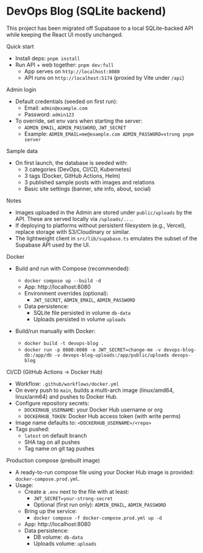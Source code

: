 # DevOps Blog (SQLite backend)

This project has been migrated off Supabase to a local SQLite-backed API while keeping the React UI mostly unchanged.

Quick start

- Install deps: `pnpm install`
- Run API + web together: `pnpm dev:full`
  - App serves on `http://localhost:8080`
  - API runs on `http://localhost:5174` (proxied by Vite under `/api`)

Admin login

- Default credentials (seeded on first run):
  - Email: `admin@example.com`
  - Password: `admin123`
- To override, set env vars when starting the server:
  - `ADMIN_EMAIL`, `ADMIN_PASSWORD`, `JWT_SECRET`
  - Example: `ADMIN_EMAIL=me@example.com ADMIN_PASSWORD=strong pnpm server`

Sample data

- On first launch, the database is seeded with:
  - 3 categories (DevOps, CI/CD, Kubernetes)
  - 3 tags (Docker, GitHub Actions, Helm)
  - 3 published sample posts with images and relations
  - Basic site settings (banner, site info, about, social)

Notes

- Images uploaded in the Admin are stored under `public/uploads` by the API. These are served locally via `/uploads/...`.
- If deploying to platforms without persistent filesystem (e.g., Vercel), replace storage with S3/Cloudinary or similar.
- The lightweight client in `src/lib/supabase.ts` emulates the subset of the Supabase API used by the UI.

Docker

- Build and run with Compose (recommended):
  - `docker compose up --build -d`
  - App: http://localhost:8080
  - Environment overrides (optional):
    - `JWT_SECRET`, `ADMIN_EMAIL`, `ADMIN_PASSWORD`
  - Data persistence:
    - SQLite file persisted in volume `db-data`
    - Uploads persisted in volume `uploads`

- Build/run manually with Docker:
  - `docker build -t devops-blog .`
  - `docker run -p 8080:8080 -e JWT_SECRET=change-me -v devops-blog-db:/app/db -v devops-blog-uploads:/app/public/uploads devops-blog`

CI/CD (GitHub Actions → Docker Hub)

- Workflow: `.github/workflows/docker.yml`
- On every push to `main`, builds a multi-arch image (linux/amd64, linux/arm64) and pushes to Docker Hub.
- Configure repository secrets:
  - `DOCKERHUB_USERNAME`: your Docker Hub username or org
  - `DOCKERHUB_TOKEN`: Docker Hub access token (with write perms)
- Image name defaults to: `<DOCKERHUB_USERNAME>/<repo>`
- Tags pushed:
  - `latest` on default branch
  - SHA tag on all pushes
  - Tag name on git tag pushes

Production compose (prebuilt image)

- A ready-to-run compose file using your Docker Hub image is provided: `docker-compose.prod.yml`.
- Usage:
  - Create a `.env` next to the file with at least:
    - `JWT_SECRET=your-strong-secret`
    - Optional (first run only): `ADMIN_EMAIL`, `ADMIN_PASSWORD`
  - Bring up the service:
    - `docker compose -f docker-compose.prod.yml up -d`
  - App: http://localhost:8080
  - Data persistence:
    - DB volume: `db-data`
    - Uploads volume: `uploads`
